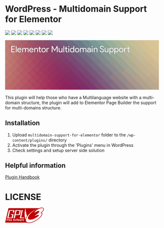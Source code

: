 # WordPress - Multidomain Support for Elementor
[![](https://img.shields.io/badge/release-1.0.0-green.svg)](https://github.com/reatlat/wp-multidomain-support-for-elementor/releases/tag/v1.0.0)
[![](https://img.shields.io/badge/Sass-ready-ff69b4.svg?logo=sass)](https://sass-lang.com/)
[![](https://img.shields.io/badge/Prepros-6.3.0-00c3e2.svg?logo=processwire)](https://sass-lang.com/)
[![](https://img.shields.io/badge/Docker-ready-blue.svg?logo=docker)](https://hub.docker.com/_/wordpress/)
[![](https://img.shields.io/badge/PHP_5.6-ready-777BB4.svg?logo=php)](https://php.net/)
[![](https://img.shields.io/badge/PHP_7.2-ready-777BB4.svg?logo=php)](https://php.net/)
[![](https://img.shields.io/badge/PHP_7.3-ready-777BB4.svg?logo=php)](https://php.net/)
[![](https://img.shields.io/badge/WordPress-5.1.1-blue.svg?logo=wordpress)](https://wordpress.org/)

![Multidomain Support_For_Elementor](./includes/banner-1544x500.png)

This plugin will help those who have a Multilanguage website with a multi-domain structure,
the plugin will add to Elementor Page Builder the support for multi-domains structure.

## Installation

1. Upload `multidomain-support-for-elementor` folder to the `/wp-content/plugins/` directory
2. Activate the plugin through the 'Plugins' menu in WordPress
3. Check settings and setup server side solution

## Helpful information
[Plugin Handbook](https://developer.wordpress.org/plugins/wordpress-org/how-to-use-subversion/)

# LICENSE
[![GNU GPL v3.0](./includes/gplv3-127x51.png)](./LICENSE)

